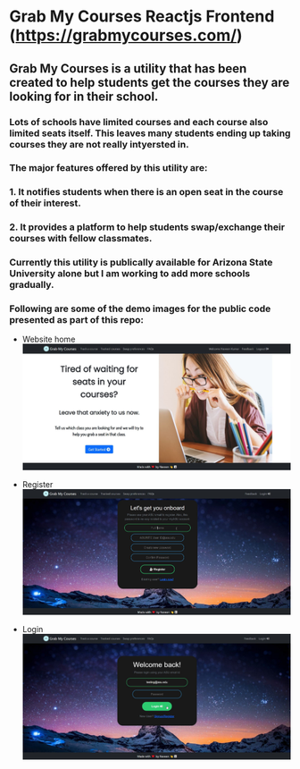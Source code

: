 # Grab My Courses Reactjs Frontend (https://grabmycourses.com/)

## Grab My Courses is a utility that has been created to help students get the courses they are looking for in their school. 

### Lots of schools have limited courses and each course also limited seats itself. This leaves many students ending up taking courses they are not really intyersted in.
### The major features offered by this utility are:
### 	1. It notifies students when there is an open seat in the course of their interest.
### 	2. It provides a platform to help students swap/exchange their courses with fellow classmates.

### Currently this utility is publically available for Arizona State University alone but I am working to add more schools gradually.

### Following are some of the demo images for the public code presented as part of this repo:
- Website home
![website home screen](src/images/demo/0home.jpg)

- Register
![registration screen](src/images/demo/1register.jpg)

- Login
![login screen](src/images/demo/2login.jpg)


